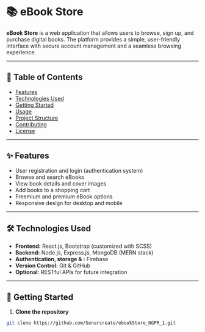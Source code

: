 # 📚 eBook Store

**eBook Store** is a web application that allows users to browse, sign up, and purchase digital books. The platform provides a simple, user-friendly interface with secure account management and a seamless browsing experience.

---

## 📝 Table of Contents

- [Features](#-features)  
- [Technologies Used](#-technologies-used)  
- [Getting Started](#-getting-started)  
- [Usage](#-usage)  
- [Project Structure](#-project-structure)  
- [Contributing](#-contributing)  
- [License](#-license)  

---

## ✨ Features

- User registration and login (authentication system)  
- Browse and search eBooks  
- View book details and cover images  
- Add books to a shopping cart  
- Freemium and premium eBook options  
- Responsive design for desktop and mobile  

---

## 🛠️ Technologies Used

- **Frontend:** React.js, Bootstrap (customized with SCSS)  
- **Backend:** Node.js, Express.js, MongoDB (MERN stack)  
- **Authentication, storage &  :** Firebase  
- **Version Control:** Git & GitHub  
- **Optional:** RESTful APIs for future integration  

---

## 🚀 Getting Started

1. **Clone the repository**  

```bash
git clone https://github.com/Senurcreate/ebookStore_NGPR_1.git

